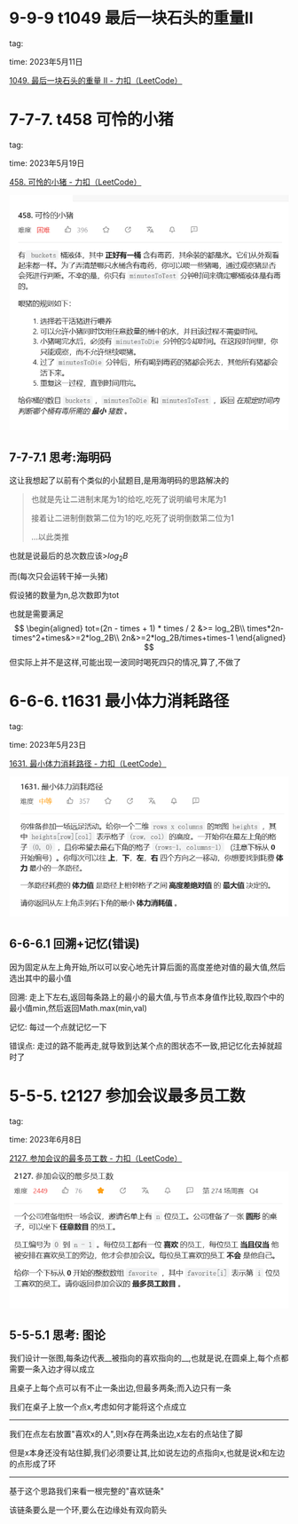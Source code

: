 # 9-9-9 t1049 最后一块石头的重量II

tag:

time: 2023年5月11日

[1049. 最后一块石头的重量 II - 力扣（LeetCode）](https://leetcode.cn/problems/last-stone-weight-ii/)





# 7-7-7. t458 可怜的小猪

tag: 

time: 2023年5月19日

[458. 可怜的小猪 - 力扣（LeetCode）](https://leetcode.cn/problems/poor-pigs/)

<img src="../pics/暂未分类/image-20230519220926341.png" alt="image-20230519220926341" style="zoom:67%;" />

## 7-7-7.1 思考:海明码

这让我想起了以前有个类似的小鼠题目,是用海明码的思路解决的

> 也就是先让二进制末尾为1的给吃,吃死了说明编号末尾为1
>
> 接着让二进制倒数第二位为1的吃,吃死了说明倒数第二位为1
>
> ...以此类推

也就是说最后的总次数应该>$log_2B$

而(每次只会运转干掉一头猪)

假设猪的数量为n,总次数即为tot

也就是需要满足
$$
\begin{aligned}
tot=(2n - times + 1) * times / 2 &>= log_2B\\
times*2n-times^2+times&>=2*log_2B\\
2n&>=2*log_2B/times+times-1
\end{aligned}
$$
但实际上并不是这样,可能出现一波同时喝死四只的情况,算了,不做了

# 6-6-6. t1631 最小体力消耗路径

tag:

time: 2023年5月23日

[1631. 最小体力消耗路径 - 力扣（LeetCode）](https://leetcode.cn/problems/path-with-minimum-effort/)

<img src="../pics/暂未分类/image-20230523200350152.png" alt="image-20230523200350152" style="zoom:67%;" />

## 6-6-6.1 回溯+记忆(错误)

因为固定从左上角开始,所以可以安心地先计算后面的高度差绝对值的最大值,然后选出其中的最小值

回溯: 走上下左右,返回每条路上的最小的最大值,与节点本身值作比较,取四个中的最小值min,然后返回Math.max(min,val)

记忆: 每过一个点就记忆一下

错误点: 走过的路不能再走,就导致到达某个点的图状态不一致,把记忆化去掉就超时了

# 5-5-5. t2127 参加会议最多员工数

tag: 

time: 2023年6月8日

[2127. 参加会议的最多员工数 - 力扣（LeetCode）](https://leetcode.cn/problems/maximum-employees-to-be-invited-to-a-meeting/)

![image-20230608161430785](../pics/暂未分类/image-20230608161430785.png)

## 5-5-5.1 思考: 图论

我们设计一张图,每条边代表__被指向的喜欢指向的__,也就是说,在圆桌上,每个点都需要一条入边才得以成立

且桌子上每个点可以有不止一条出边,但最多两条;而入边只有一条

我们在桌子上放一个点x,考虑如何才能将这个点成立

---

我们在点左右放置"喜欢x的人",则x存在两条出边,x左右的点站住了脚

但是x本身还没有站住脚,我们必须要让其,比如说左边的点指向x,也就是说x和左边的点形成了环

---

基于这个思路我们来看一根完整的"喜欢链条"

该链条要么是一个环,要么在边缘处有双向箭头


